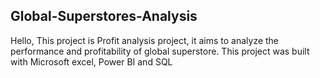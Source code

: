 ## Global-Superstores-Analysis
Hello, This project is Profit analysis project, it aims to analyze the performance and profitability of global superstore. This project was built with Microsoft excel, Power BI and SQL
